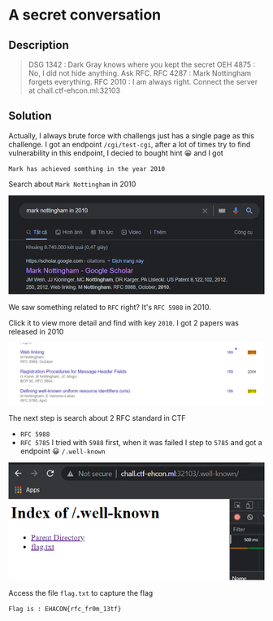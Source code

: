 # A secret conversation
## Description
> DSG 1342 : Dark Gray knows where you kept the secret
> OEH 4875 : No, I did not hide anything. Ask RFC.
> RFC 4287 : Mark Nottingham forgets everything.
> RFC 2010 : I am always right.
> Connect the server at chall.ctf-ehcon.ml:32103
## Solution
Actually, I always brute force with challengs just has a single page as this challenge. I got an endpoint `/cgi/test-cgi`, after a lot of times try to find vulnerability in this endpoint, I decied to bought hint 😀 and I got 
```
Mark has achieved somthing in the year 2010
```
Search about `Mark Nottingham` in 2010

![Search Mark Nottingham 2010](./img/A%20secret%20conservation/searchh-mark-2010-in-google.png)

We saw something related to `RFC` right? It's  `RFC 5988` in 2010. 

Click it to view more detail and find with key `2010`. I got 2 papers was released in 2010

![Search Mark Nottingham 2010](./img/A%20secret%20conservation/filter-2010.png)

The next step is search about 2 RFC standard in CTF
- `RFC 5988`
- `RFC 5785`
I tried with `5988` first, when it was failed I step to `5785` and got a endpoint 😀 `/.well-known` 

![Search Mark Nottingham 2010](./img/A%20secret%20conservation/directory-listing.png)

Access the file `flag.txt` to capture the flag
```
Flag is : EHACON{rfc_fr0m_13tf} 
```